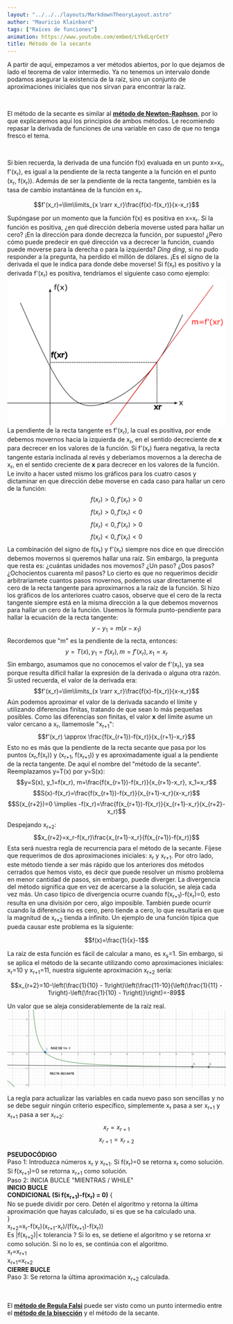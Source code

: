 ```yaml
---
layout: "../../../layouts/MarkdownTheoryLayout.astro"
author: "Mauricio Klainbard"
tags: ["Raíces de funciones"]
animation: https://www.youtube.com/embed/LYkdLqrCetY
title: Método de la secante  
---
```


A partir de aquí, empezamos a ver métodos abiertos, por lo que dejamos de lado el teorema de valor intermedio. Ya no tenemos un intervalo donde podamos asegurar la existencia de la raíz, sino un conjunto de aproximaciones iniciales que nos sirvan para encontrar la raíz.

<br/>

El método de la secante es similar al [**método de Newton-Raphson**](/posts/function-roots/newton-raphson), por lo que explicaremos aquí los principios de ambos métodos. Le recomiendo repasar la derivada de funciones de una variable en caso de que no tenga fresco el tema.

<br/>

Si bien recuerda, la derivada de una función f(x) evaluada en un punto x=x<sub>r</sub>, f'(x<sub>r</sub>), es igual a la pendiente de la recta tangente a la función en el punto (x<sub>r</sub>, f(x<sub>r</sub>)). Además de ser la pendiente de la recta tangente, también es la tasa de cambio instantánea de la función en x<sub>r</sub>.

$$f'(x_r)=\lim\limits_{x \rarr x_r}\frac{f(x)-f(x_r)}{x-x_r}$$

Supóngase por un momento que la función f(x) es positiva en x=x<sub>r</sub>. Si la función es positiva, ¿en qué dirección debería moverse usted para hallar un cero? ¡En la dirección para donde decrezca la función, por supuesto! ¿Pero cómo puede predecir en qué dirección va a decrecer la función, cuando puede moverse para la derecha o para la izquierda? *Ding ding*, si no pudo responder a la pregunta, ha perdido el millón de dólares. ¡Es el signo de la derivada el que le indica para donde debe moverse! Si f(x<sub>r</sub>) es positivo y la derivada f'(x<sub>r</sub>) es positiva, tendríamos el siguiente caso como ejemplo:
![Ejemplo de derivada](../../../../public/example-derivate.png)
La pendiente de la recta tangente es f'(x<sub>r</sub>), la cual es positiva, por ende debemos movernos hacia la izquierda de x<sub>r</sub>, en el sentido decreciente de **x** para decrecer en los valores de la función. Si f'(x<sub>r</sub>) fuera negativa, la recta tangente estaría inclinada al revés y deberíamos movernos a la derecha de x<sub>r</sub>, en el sentido creciente de **x** para decrecer en los valores de la función. Le invito a hacer usted mismo los gráficos para los cuatro casos y dictaminar en que dirección debe moverse en cada caso para hallar un cero de la función:
$$f(x_r)>0, f'(x_r)>0$$
$$f(x_r)>0, f'(x_r)<0$$
$$f(x_r)<0,f'(x_r)>0$$
$$f(x_r)<0, f'(x_r)<0$$
La combinación del signo de f(x<sub>r</sub>) y f'(x<sub>r</sub>) siempre nos dice en que dirección debemos movernos si queremos hallar una raíz. Sin embargo, la pregunta que resta es: ¿cuántas unidades nos movemos? ¿Un paso? ¿Dos pasos? ¿Ochocientos cuarenta mil pasos? Lo cierto es que no requerimos decidir arbitrariamete cuantos pasos movernos, podemos usar directamente el cero de la recta tangente para aproximarnos a la raíz de la función. Si hizo los gráficos de los anteriores cuatro casos, observe que el cero de la recta tangente siempre está en la misma dirección a la que debemos movernos para hallar un cero de la función. Usemos la fórmula punto-pendiente para hallar la ecuación de la recta tangente:
$$y-y_1=m(x-x_1)$$
Recordemos que "m" es la pendiente de la recta, entonces:
$$y=T(x), y_1=f(x_r), m=f'(x_r), x_1=x_r$$
Sin embargo, asumamos que no conocemos el valor de f'(x<sub>r</sub>), ya sea porque resulta díficil hallar la expresión de la derivada o alguna otra razón. Si usted recuerda, el valor de la derivada era:
$$f'(x_r)=\lim\limits_{x \rarr x_r}\frac{f(x)-f(x_r)}{x-x_r}$$
Aún podemos aproximar el valor de la derivada sacando el límite y utilizando diferencias finitas, tratando de que sean lo más pequeñas posibles. Como las diferencias son finitas, el valor **x** del límite asume un valor cercano a x<sub>r</sub>, llamemosle "x<sub>r+1</sub>":
$$f'(x_r) \approx \frac{f(x_{r+1})-f(x_r)}{x_{r+1}-x_r}$$
Esto no es más que la pendiente de la recta secante que pasa por los puntos (x<sub>r</sub>,f(x<sub>r</sub>)) y (x<sub>r+1</sub>, f(x<sub>r+1</sub>)) y es aproximadamente igual a la pendiente de la recta tangente. De aquí el nombre del "método de la secante". Reemplazamos y=T(x) por y=S(x):
$$y=S(x), y_1=f(x_r), m=\frac{f(x_{r+1})-f(x_r)}{x_{r+1}-x_r}, x_1=x_r$$
$$S(x)-f(x_r)=\frac{f(x_{r+1})-f(x_r)}{x_{r+1}-x_r}(x-x_r)$$
$$S(x_{r+2})=0 \implies -f(x_r)=\frac{f(x_{r+1})-f(x_r)}{x_{r+1}-x_r}(x_{r+2}-x_r)$$

Despejando x<sub>r+2</sub>:
$$x_{r+2}=x_r-f(x_r)\frac{x_{r+1}-x_r}{f(x_{r+1})-f(x_r)}$$
Esta será nuestra regla de recurrencia para el método de la secante. Fíjese que requerimos de dos aproximaciones iniciales: x<sub>r</sub> y x<sub>r+1</sub>. Por otro lado, este método tiende a ser más rápido que los anteriores dos métodos cerrados que hemos visto, es decir que puede resolver un mismo problema en menor cantidad de pasos, sin embargo, puede diverger. La divergencia del método significa que en vez de acercarse a la solución, se aleja cada vez más. Un caso típico de divergencia ocurre cuando f(x<sub>r+1</sub>)-f(x<sub>r</sub>)=0, esto resulta en una división por cero, algo imposible. También puede ocurrir cuando la diferencia no es cero, pero tiende a cero, lo que resultaría en que la magnitud de x<sub>r+2</sub> tienda a infinito. Un ejemplo de una función típica que pueda causar este problema es la siguiente:

$$f(x)=\frac{1}{x}-1$$

La raíz de esta función es fácil de calcular a mano, es x<sub>s</sub>=1. Sin embargo, si se aplica el método de la secante utilizando como aproximaciones iniciales: x<sub>r</sub>=10 y x<sub>r+1</sub>=11, nuestra siguiente aproximación x<sub>r+2</sub> sería:

$$x_{r+2}=10-\left(\frac{1}{10} - 1\right)\left(\frac{11-10}{\left(\frac{1}{11} - 1\right)-\left(\frac{1}{10} - 1\right)}\right)=-89$$

Un valor que se aleja considerablemente de la raíz real.
![Ejemplo de recta secante](../../../../public/example-secant.png)

La regla para actualizar las variables en cada nuevo paso son sencillas y no se debe seguir ningún criterio específico, simplemente x<sub>r</sub> pasa a ser x<sub>r+1</sub> y x<sub>r+1</sub> pasa a ser x<sub>r+2</sub>:
$$x_r=x_{r+1}$$
$$x_{r+1}=x_{r+2}$$

**PSEUDOCÓDIGO**
<br/>
Paso 1: Introduzca números x<sub>r</sub> y x<sub>r+1</sub>. Si f(x<sub>r</sub>)=0 se retorna x<sub>r</sub> como solución. Si f(x<sub>r+1</sub>)=0 se retorna x<sub>r+1</sub> como solución.
<br/>
Paso 2: INICIA BUCLE "MIENTRAS / WHILE"
<br/>
**INICIO BUCLE**
<br/>
**CONDICIONAL (Si f(x<sub>r+1</sub>)-f(x<sub>r</sub>) = 0)** {
    <br/>
    No se puede dividir por cero. Detén el algoritmo y retorna la última aproximación que hayas calculado, si es que se ha calculado una.
    <br/>
}
<br/>
x<sub>r+2</sub>=x<sub>r</sub>-f(x<sub>r</sub>)(x<sub>r+1</sub>-x<sub>r</sub>)/(f(x<sub>r+1</sub>)-f(x<sub>r</sub>))
<br/>
Es |f(x<sub>r+2</sub>)|< tolerancia ? Si lo es, se detiene el algoritmo y se retorna xr como solución. Si no lo es, se continúa con el algoritmo.
<br/>
x<sub>r</sub>=x<sub>r+1</sub>
<br/>
x<sub>r+1</sub>=x<sub>r+2</sub>
<br/>
**CIERRE BUCLE**
<br/>
Paso 3: Se retorna la última aproximación x<sub>r+2</sub> calculada.

<br/>

El [**método de Regula Falsi**](/posts/function-roots/regula-falsi) puede ser visto como un punto intermedio entre el [**método de la bisección**](/posts/function-roots/bisection) y el método de la secante.